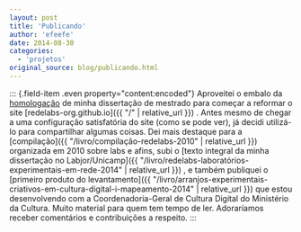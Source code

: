 ```yaml
---
layout: post
title: 'Publicando'
author: 'efeefe'
date: 2014-08-30
categories:
  - 'projetos'
original_source: blog/publicando.html
---
```


::: {.field-item .even property="content:encoded"}
Aproveitei o embalo da [homologação](http://efeefe.no-ip.org/blog/etapa) de minha dissertação de mestrado para começar a reformar o site [redelabs-org.github.io]({{ "/" \| relative_url }}) . Antes mesmo de chegar a uma configuração satisfatória do site (como se pode ver), já decidi utilizá-lo para compartilhar algumas coisas. Dei mais destaque para a [compilação]({{ "/livro/compilação-redelabs-2010" \| relative_url }}) organizada em 2010 sobre labs e afins, subi o [texto integral da minha dissertação no Labjor/Unicamp]({{ "/livro/redelabs-laboratórios-experimentais-em-rede-2014" \| relative_url }}) , e também publiquei o [primeiro produto do levantamento]({{ "/livro/arranjos-experimentais-criativos-em-cultura-digital-i-mapeamento-2014" \| relative_url }}) que estou desenvolvendo com a Coordenadoria-Geral de Cultura Digital do Ministério da Cultura. Muito material para quem tem tempo de ler. Adoraríamos receber comentários e contribuições a respeito.
:::
